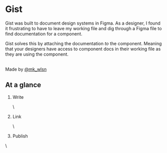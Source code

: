 # Gist

Gist was built to document design systems in Figma. As a designer, I found it frustrating to have to leave my working file and dig through a Figma file to find documentation for a component.



Gist solves this by attaching the documentation *to* the component. Meaning that your designers have access to component docs in their working file as they are using the component.

\
Made by [@mk_wlsn](https://twitter.com/mk_wlsn)

## At a glance


1. Write

   \
2. Link

   \
3. Publish

\
